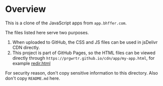 # Overview

This is a clone of the JavaScript apps from `app.bhffer.com`.

The files listed here serve two purposes.
1. When uploaded to GitHub, the CSS and JS files can be used in jsDelivr CDN directly.
2. This project is part of GitHub Pages, so the HTML files can be viewed directly through `https://prgwrtr.github.io/cdn/app/my-app.html`, for example
[redir.html](https://prgwrtr.github.io/cdn/app/redir.html)

For security reason, don't copy sensitive information to this directory.
Also don't copy `README.md` here.

